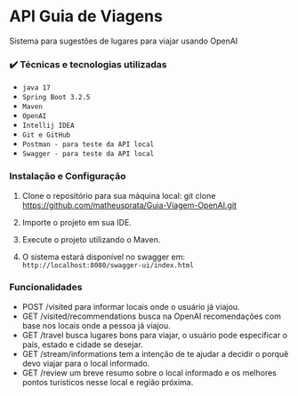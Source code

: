 # API Guia de Viagens
Sistema para sugestões de lugares para viajar usando OpenAI

### ✔️ Técnicas e tecnologias utilizadas
- ``java 17``
- ``Spring Boot 3.2.5``
- ``Maven``
- ``OpenAI``
- ``Intellij IDEA``
- ``Git e GitHub``
- ``Postman - para teste da API local``
- ``Swagger - para teste da API local``

### Instalação e Configuração

1. Clone o repositório para sua máquina local:
   git clone https://github.com/matheusprata/Guia-Viagem-OpenAI.git

2. Importe o projeto em sua IDE.

3. Execute o projeto utilizando o Maven.

4. O sistema estará disponível no swagger em: `http://localhost:8080/swagger-ui/index.html`

### Funcionalidades

- POST /visited para informar locais onde o usuário já viajou.
- GET /visited/recommendations busca na OpenAI recomendações com base nos locais onde a pessoa já viajou.
- GET /travel busca lugares bons para viajar, o usuário pode especificar o país, estado e cidade se desejar.
- GET /stream/informations tem a intenção de te ajudar a decidir o porquê devo viajar para o local informado.
- GET /review um breve resumo sobre o local informado e os melhores pontos turísticos nesse local e região próxima.
